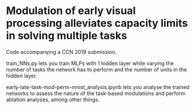 # Modulation of early visual processing alleviates capacity limits in solving multiple tasks

Code accompanying a CCN 2019 submission.

train_NNs.py lets you train MLPs with 1 hidden layer while varying the number of tasks the network has to perform and the number of units in the hidden layer.

early-late-task-mod-perm-mnist_analysis.ipynb lets you analyse the trained networks to assess the nature of the task-based modulations and perform ablation analyses, among other things.
